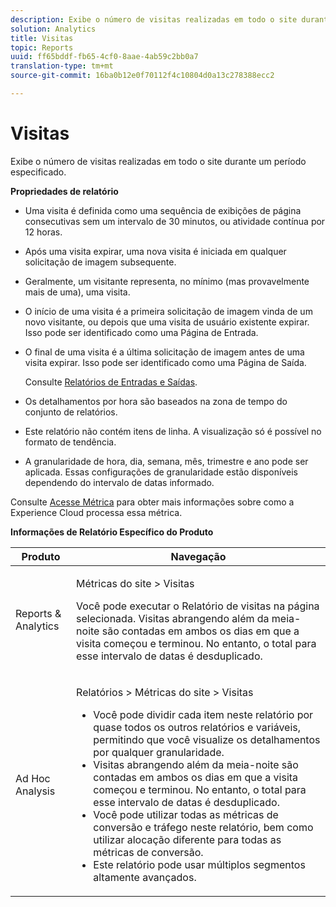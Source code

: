 ```yaml
---
description: Exibe o número de visitas realizadas em todo o site durante um período especificado.
solution: Analytics
title: Visitas
topic: Reports
uuid: ff65bddf-fb65-4cf0-8aae-4ab59c2bb0a7
translation-type: tm+mt
source-git-commit: 16ba0b12e0f70112f4c10804d0a13c278388ecc2

---
```



# Visitas

Exibe o número de visitas realizadas em todo o site durante um período especificado.

**Propriedades de relatório**

* Uma visita é definida como uma sequência de exibições de página consecutivas sem um intervalo de 30 minutos, ou atividade contínua por 12 horas.
* Após uma visita expirar, uma nova visita é iniciada em qualquer solicitação de imagem subsequente.
* Geralmente, um visitante representa, no mínimo (mas provavelmente mais de uma), uma visita.
* O início de uma visita é a primeira solicitação de imagem vinda de um novo visitante, ou depois que uma visita de usuário existente expirar. Isso pode ser identificado como uma Página de Entrada.
* O final de uma visita é a última solicitação de imagem antes de uma visita expirar. Isso pode ser identificado como uma Página de Saída.

   Consulte [Relatórios de Entradas e Saídas](/help/components/c-variables/dimensionslist/reports-entries-exits.md).
* Os detalhamentos por hora são baseados na zona de tempo do conjunto de relatórios.
* Este relatório não contém itens de linha. A visualização só é possível no formato de tendência.
* A granularidade de hora, dia, semana, mês, trimestre e ano pode ser aplicada. Essas configurações de granularidade estão disponíveis dependendo do intervalo de datas informado.

Consulte [Acesse Métrica](/help/components/c-variables/c-metrics/metrics-visit.md) para obter mais informações sobre como a Experience Cloud processa essa métrica.

**Informações de Relatório Específico do Produto**

<table id="table_3138CA443CAC4F55838216E8B8786EE2"> 
 <thead> 
  <tr> 
   <th colname="col1" class="entry"> Produto </th> 
   <th colname="col2" class="entry"> Navegação </th> 
  </tr> 
 </thead>
 <tbody> 
  <tr> 
   <td colname="col1"> <p> Reports &amp; Analytics </p> </td> 
   <td colname="col2"> <p> <span class="uicontrol"> Métricas do site</span> &gt; <span class="uicontrol">Visitas</span> </p> <p>Você pode executar o <span class="wintitle">Relatório de visitas</span> na página selecionada. Visitas abrangendo além da meia-noite são contadas em ambos os dias em que a visita começou e terminou. No entanto, o total para esse intervalo de datas é desduplicado. </p> </td> 
  </tr> 
  <tr> 
   <td colname="col1"> <p> Ad Hoc Analysis </p> </td> 
   <td colname="col2"> <p> <span class="uicontrol"> Relatórios</span> &gt; <span class="uicontrol">Métricas do site</span> &gt; <span class="uicontrol">Visitas</span> </p> 
    <ul id="ul_73FEE02C129041D6A63F2DB07676960F"> 
     <li id="li_CC3BB22DE97941EB8032BE4421FFC173"> Você pode dividir cada item neste relatório por quase todos os outros relatórios e variáveis, permitindo que você visualize os detalhamentos por qualquer granularidade. </li> 
     <li id="li_D53D480D73264D47945C9E1202B7BD4F">Visitas abrangendo além da meia-noite são contadas em ambos os dias em que a visita começou e terminou. No entanto, o total para esse intervalo de datas é desduplicado. </li> 
     <li id="li_B8BCC584F95B407DB87F5EA57CC88F62">Você pode utilizar todas as métricas de conversão e tráfego neste relatório, bem como utilizar alocação diferente para todas as métricas de conversão. </li> 
     <li id="li_0F342D3DCFF44ABAB79BD0F9E7F43E1E">Este relatório pode usar múltiplos segmentos altamente avançados. </li> 
    </ul> </td> 
  </tr> 
 </tbody> 
</table>

